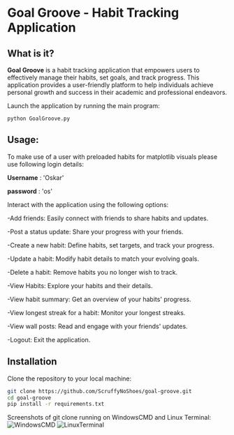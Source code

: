 # Goal Groove - Habit Tracking Application

## What is it?

**Goal Groove** is a habit tracking application that empowers users to effectively manage their habits, set goals, and track progress. This application provides a user-friendly platform to help individuals achieve personal growth and success in their academic and professional endeavors.

Launch the application by running the main program:

    python GoalGroove.py

## Usage:

To make use of a user with preloaded habits for matplotlib visuals please use following login details:

**Username** : 'Oskar'

**password** : 'os'

Interact with the application using the following options:

-Add friends: Easily connect with friends to share habits and updates.

-Post a status update: Share your progress with your friends.

-Create a new habit: Define habits, set targets, and track your progress.

-Update a habit: Modify habit details to match your evolving goals.

-Delete a habit: Remove habits you no longer wish to track.

-View Habits: Explore your habits and their details.

-View habit summary: Get an overview of your habits' progress.

-View longest streak for a habit: Monitor your longest streaks.

-View wall posts: Read and engage with your friends' updates.

-Logout: Exit the application.

## Installation

Clone the repository to your local machine:
   ```bash
   git clone https://github.com/ScruffyNoShoes/goal-groove.git
   cd goal-groove
   pip install -r requirements.txt
   ```

Screenshots of git clone running on WindowsCMD and Linux Terminal: 
![WindowsCMD](https://github.com/ScruffyNoShoes/goal-groove/assets/29300639/2f1c98fe-0837-4140-8287-f1fd2bd68be2)
![LinuxTerminal](https://github.com/ScruffyNoShoes/goal-groove/assets/29300639/af68adfe-4565-4cb8-9a35-ed1c408bb652)

